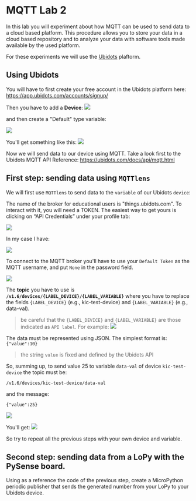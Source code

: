 # MQTT Lab 2

In this lab you will experiment about how MQTT can be used to send data to a cloud based platform. This procedure allows you to store your data in a cloud based repository and to analyze your data with software tools made available by the used platform.

For these experiments we will use the [Ubidots](https://ubidots.com/) plaftorm.
## Using Ubidots

You will have to first create your free account in the Ubidots platform here: https://app.ubidots.com/accounts/signup/ 

Then you have to add a **Device**:
![](https://i.imgur.com/ju1FfJo.png)


and then create a "Default" type variable:

![](https://i.imgur.com/sniIKoR.png)

You'll get something like this:
![](https://i.imgur.com/6PUeFKd.png)



Now we will send data to our device using MQTT. Take a look first to the Ubidots MQTT API Reference: https://ubidots.com/docs/api/mqtt.html

## First step: sending data using `MQTTlens`

We will first use `MQTTlens` to send data to the ``variable`` of our Ubidots  ``device``:

The name of the broker for educational users is "things.ubidots.com". To interact with it, you will need a TOKEN. The easiest way to get yours is clicking on “API Credentials” under your profile tab:

![](https://i.imgur.com/QMXvJL0.png)

In my case I have:

![](https://i.imgur.com/hKtcOng.png)

To connect to the MQTT broker you'll have to use your ``Default Token`` as the MQTT username, and put ``None`` in the password field.

![](https://i.imgur.com/pk0VpfK.png)


The **topic** you have to use is **`/v1.6/devices/{LABEL_DEVICE}/{LABEL_VARIABLE}`** where you have to replace the fields `{LABEL_DEVICE}` (e.g., kic-test-device) and `{LABEL_VARIABLE}`  (e.g., data-val).

> be careful that the `{LABEL_DEVICE}` and `{LABEL_VARIABLE}` are those indicated as ``API label``. For example: ![](https://i.imgur.com/p2HHVqa.png)


The data must be represented using JSON. The simplest format is: `{"value":10}` 

> the string ``value`` is fixed and defined by the Ubidots API


So, summing up, to send value 25 to variable `data-val` of device ``kic-test-device`` the topic must be:  

```
/v1.6/devices/kic-test-device/data-val
```

and the message:
```
{"value":25}
````
![](https://i.imgur.com/hsYr9Lj.png)


You'll get:
![](https://i.imgur.com/hjc8u6A.png)

So try to repeat all the previous steps with your own device and variable.


## Second step: sending data from a LoPy with the PySense board.

Using as a reference the code of the previous step, create a MicroPython periodic publisher that sends the generated number from your LoPy to your Ubidots device.

